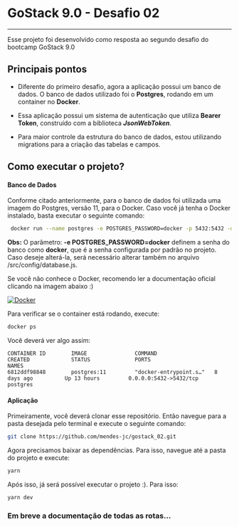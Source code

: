 # GoStack 9.0 - Desafio 02
***
Esse projeto foi desenvolvido como resposta ao segundo desafio do bootcamp GoStack 9.0

## Principais pontos

- Diferente do primeiro desafio, agora a aplicação possui um banco de dados. O banco de dados utilizado foi o **Postgres**, rodando em um container no **Docker**.

- Essa aplicação possui um sistema de autenticação que utiliza **Bearer Token**, construído com a biblioteca _**JsonWebToken**_.

- Para maior controle da estrutura do banco de dados, estou utilizando migrations para a criação das tabelas e campos.

## Como executar o projeto?

#### Banco de Dados
Conforme citado anteriormente, para o banco de dados foi utilizada uma imagem do Postgres, versão 11, para o Docker. Caso você já tenha o Docker instalado, basta executar o seguinte comando:
```bash
 docker run --name postgres -e POSTGRES_PASSWORD=docker -p 5432:5432 -d postgres:11
```
**Obs:** O parâmetro: **-e POSTGRES_PASSWORD=docker** definem a senha do banco como **docker**, que é a senha configurada por padrão no projeto.
Caso deseje alterá-la, será necessário alterar também no arquivo /src/config/database.js.

Se você não conhece o Docker, recomendo ler a documentação oficial clicando na imagem abaixo :)

<div style="width:200px">

[![Docker](https://docs.docker.com/images/docs@2x.png)](https://docs.docker.com/)

</div>

Para verificar se o container está rodando, execute:

```bash
docker ps
```

Você deverá ver algo assim:

    CONTAINER ID        IMAGE               COMMAND                  CREATED             STATUS              PORTS                      NAMES
    6812ddf98848        postgres:11         "docker-entrypoint.s…"   8 days ago          Up 13 hours         0.0.0.0:5432->5432/tcp     postgres

#### Aplicação

Primeiramente, você deverá clonar esse repositório. Então navegue para a pasta desejada pelo terminal e execute o seguinte comando:

```bash
git clone https://github.com/mendes-jc/gostack_02.git
```

Agora precisamos baixar as dependências. Para isso, navegue até a pasta do projeto e execute:

```bash
yarn
```

Após isso, já será possível executar o projeto :). Para isso:

```bash
yarn dev
```

### Em breve a documentação de todas as rotas...
